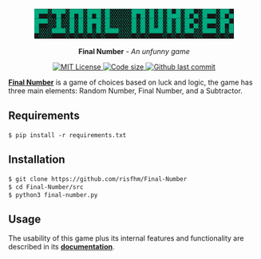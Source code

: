 <p align="center">
  <a href="https://github.com/risfhm/Final-Number"><img width="400" height="60" src="docs/assets/logo.png" alt='Final Number - Logo'></a>
</p>

<p align="center"><strong>Final Number</strong> <em>- An unfunny game</em></p>

<p align="center">
<a href="https://mit-license.org/">
    <img src="https://img.shields.io/github/license/risfhm/Final-Number" alt="MIT License">
</a>
<a href="">
    <img src="https://img.shields.io/github/languages/code-size/risfhm/Final-Number" alt="Code size">
</a>
<a href="">
    <img src="https://img.shields.io/github/last-commit/risfhm/Final-Number" alt="Github last commit">
</a>
</p>



**[Final Number](https://github.com/risfhm/Final-Number "Final Number")** is a game of choices based on luck and logic, 
the game has three main elements: Random Number, Final Number, 
and a Subtractor.

## Requirements

```shell
$ pip install -r requirements.txt
```

## Installation

```shell
$ git clone https://github.com/risfhm/Final-Number
$ cd Final-Number/src
$ python3 final-number.py
```

## Usage

The usability of this game plus its internal features and functionality are described in its **[documentation](https://github.com/risfhm/Final-Number/blob/main/docs/rules.md)**.
